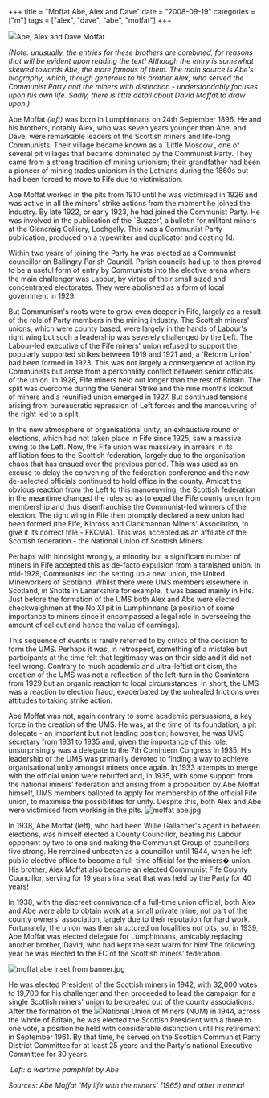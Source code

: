 +++
title = "Moffat Abe, Alex and Dave"
date = "2008-09-19"
categories = ["m"]
tags = ["alex", "dave", "abe", "moffat"]
+++

![](http://79.170.40.183/grahamstevenson.me.uk/images/stories/moffat%20abe%20scots%20miners%20presd2%20RESIZED(1).jpg)Abe, Alex and Dave Moffat

_(Note: unusually, the entries for these brothers are combined, for reasons that will be evident upon reading the text! Although the entry is somewhat skewed towards Abe, the more famous of them. The main source is Abe's biography, which, though generous to his brother Alex, who served the Communist Party and the miners with distinction - understandably focuses upon his own life. Sadly, there is little detail about David Moffat to draw upon.)_

  
Abe Moffat _(left)_ was born in Lumphinnans on 24th September 1896. He and his brothers, notably Alex, who was seven years younger than Abe, and Dave, were remarkable leaders of the Scottish miners and life-long Communists. Their village became known as a \`Little Moscow', one of several pit villages that became dominated by the Communist Party. They came from a strong tradition of mining unionism; their grandfather had been a pioneer of mining trades unionism in the Lothians during the 1860s but had been forced to move to Fife due to victimisation.

Abe Moffat worked in the pits from 1910 until he was victimised in 1926 and was active in all the miners' strike actions from the moment he joined the industry. By late 1922, or early 1923, he had joined the Communist Party. He was involved in the publication of the \`Buzzer', a bulletin for militant miners at the Glencraig Colliery, Lochgelly. This was a Communist Party publication, produced on a typewriter and duplicator and costing 1d.

Within two years of joining the Party he was elected as a Communist councillor on Ballingry Parish Council. Parish councils had up to then proved to be a useful form of entry by Communists into the elective arena where the main challenger was Labour, by virtue of their small sized and concentrated electorates. They were abolished as a form of local government in 1929.

But Communism's roots were to grow even deeper in Fife, largely as a result of the role of Party members in the mining industry. The Scottish miners' unions, which were county based, were largely in the hands of Labour's right wing but such a leadership was severely challenged by the Left. The Labour-led executive of the Fife miners' union refused to support the popularly supported strikes between 1919 and 1921 and, a 'Reform Union' had been formed in 1923. This was not largely a consequence of action by Communists but arose from a personality conflict between senior officials of the union. In 1926, Fife miners held out longer than the rest of Britain. The split was overcome during the General Strike and the nine months lockout of miners and a reunified union emerged in 1927. But continued tensions arising from bureaucratic repression of Left forces and the manoeuvring of the right led to a split.

In the new atmosphere of organisational unity, an exhaustive round of elections, which had not taken place in Fife since 1925, saw a massive swing to the Left. Now, the Fife union was massively in arrears in its affiliation fees to the Scottish federation, largely due to the organisation chaos that has ensued over the previous period. This was used as an excuse to delay the convening of the federation conference and the now de-selected officials continued to hold office in the county. Amidst the obvious reaction from the Left to this manoeuvring, the Scottish federation in the meantime changed the rules so as to expel the Fife county union from membership and thus disenfranchise the Communist-led winners of the election. The right wing in Fife then promptly declared a new union had been formed (the Fife, Kinross and Clackmannan Miners' Association, to give it its correct title - FKCMA). This was accepted as an affiliate of the Scottish federation - the National Union of Scottish Miners.

Perhaps with hindsight wrongly, a minority but a significant number of miners in Fife accepted this as de-facto expulsion from a tarnished union. In mid-1929, Communists led the setting up a new union, the United Mineworkers of Scotland. Whilst there were UMS members elsewhere in Scotland, in Shotts in Lanarkshire for example, it was based mainly in Fife. Just before the formation of the UMS both Alex and Abe were elected checkweighmen at the No XI pit in Lumphinnans (a position of some importance to miners since it encompassed a legal role in overseeing the amount of cal cut and hence the value of earnings).

This sequence of events is rarely referred to by critics of the decision to form the UMS. Perhaps it was, in retrospect, something of a mistake but participants at the time felt that legitimacy was on their side and it did not feel wrong. Contrary to much academic and ultra-leftist criticism, the creation of the UMS was not a reflection of the left-turn in the Comintern from 1929 but an organic reaction to local circumstances. In short, the UMS was a reaction to election fraud, exacerbated by the unhealed frictions over attitudes to taking strike action.

Abe Moffat was not, again contrary to some academic persuasions, a key force in the creation of the UMS. He was, at the time of its foundation, a pit delegate - an important but not leading position; however, he was UMS secretary from 1931 to 1935 and, given the importance of this role, unsurprisingly was a delegate to the 7th Comintern Congress in 1935. His leadership of the UMS was primarily devoted to finding a way to achieve organisational unity amongst miners once again. In 1933 attempts to merge with the official union were rebuffed and, in 1935, with some support from the national miners' federation and arising from a proposition by Abe Moffat himself, UMS members balloted to apply for membership of the official Fife union, to maximise the possibilities for unity. Despite this, both Alex and Abe were victimised from working in the pits. ![moffat abe.jpg](http://graham.thewebtailor.co.uk/archives/moffat%20abe.jpg) 

In 1938, Abe Moffat (left), who had been Willie Gallacher's agent in between elections, was himself elected a County Councillor, beating his Labour opponent by two to one and making the Communist Group of councillors five strong. He remained unbeaten as a councillor until 1944, when he left public elective office to become a full-time official for the miners� union. His brother, Alex Moffat also became an elected Communist Fife County Councillor, serving for 19 years in a seat that was held by the Party for 40 years!

In 1938, with the discreet connivance of a full-time union official, both Alex and Abe were able to obtain work at a small private mine, not part of the county owners' association, largely due to their reputation for hard work. Fortunately, the union was then structured on localities not pits, so, in 1939, Abe Moffat was elected delegate for Lumphinnans, amicably replacing another brother, David, who had kept the seat warm for him! The following year he was elected to the EC of the Scottish miners' federation.

![moffat abe inset from banner.jpg](http://graham.thewebtailor.co.uk/archives/moffat%20abe%20inset%20from%20banner.jpg)

He was elected President of the Scottish miners in 1942, with 32,000 votes to 19,700 for his challenger and then proceeded to lead the campaign for a single Scottish miners' union to be created out of the county associations. After the formation of the ![](http://79.170.40.183/grahamstevenson.me.uk/images/stories/moffat%20pamphlet.jpg)National Union of Miners (NUM) in 1944, across the whole of Britain, he was elected the Scottish President with a three to one vote, a position he held with considerable distinction until his retirement in September 1961. By that time, he served on the Scottish Communist Party District Committee for at least 25 years and the Party's national Executive Committee for 30 years.

 _Left: a wartime pamphlet by Abe_

_Sources: Abe Moffat \`My life with the miners' (1965) and other material_

